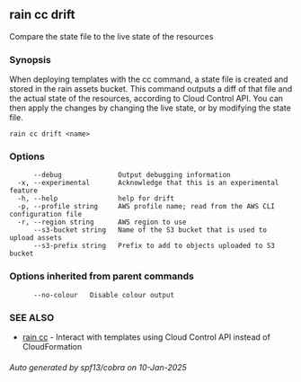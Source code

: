 ## rain cc drift

Compare the state file to the live state of the resources

### Synopsis

When deploying templates with the cc command, a state file is created and stored in the rain assets bucket. This command outputs a diff of that file and the actual state of the resources, according to Cloud Control API. You can then apply the changes by changing the live state, or by modifying the state file.


```
rain cc drift <name>
```

### Options

```
      --debug              Output debugging information
  -x, --experimental       Acknowledge that this is an experimental feature
  -h, --help               help for drift
  -p, --profile string     AWS profile name; read from the AWS CLI configuration file
  -r, --region string      AWS region to use
      --s3-bucket string   Name of the S3 bucket that is used to upload assets
      --s3-prefix string   Prefix to add to objects uploaded to S3 bucket
```

### Options inherited from parent commands

```
      --no-colour   Disable colour output
```

### SEE ALSO

* [rain cc](rain_cc.md)	 - Interact with templates using Cloud Control API instead of CloudFormation

###### Auto generated by spf13/cobra on 10-Jan-2025
